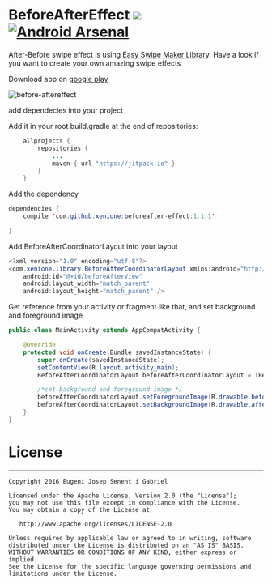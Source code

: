# BeforeAfterEffect [![](https://jitpack.io/v/xenione/beforeafter-effect.svg)](https://jitpack.io/#xenione/beforeafter-effect) [![Android Arsenal](https://img.shields.io/badge/Android%20Arsenal-BeforeAfter%20Effect-brightgreen.svg?style=flat)](https://android-arsenal.com/details/1/4690)


After-Before swipe effect is using [Easy Swipe Maker Library](https://github.com/xenione/SwipeLayout). Have a look if you want to create your own amazing swipe  effects

Download app on [google play](https://play.google.com/store/apps/details?id=com.xenione.demos)

![before-aftereffect](https://cloud.githubusercontent.com/assets/4138527/19211444/9713cbdc-8d3c-11e6-84af-18a18ab02efb.gif)

add dependecies into your project

Add it in your root build.gradle at the end of repositories:

```java 
	allprojects {
		repositories {
			...
			maven { url "https://jitpack.io" }
		}
	}
```
Add the dependency

```java 
dependencies {
    compile 'com.github.xenione:beforeafter-effect:1.1.1'

}
```

Add BeforeAfterCoordinatorLayout into your layout

```java 
<?xml version="1.0" encoding="utf-8"?>
<com.xenione.library.BeforeAfterCoordinatorLayout xmlns:android="http://schemas.android.com/apk/res/android"
    android:id="@+id/beforeAfterView"
    android:layout_width="match_parent"
    android:layout_height="match_parent" />
```

Get reference from your activity or fragment like that, and set background and foreground image

```java 
public class MainActivity extends AppCompatActivity {

    @Override
    protected void onCreate(Bundle savedInstanceState) {
        super.onCreate(savedInstanceState);
        setContentView(R.layout.activity_main);
        BeforeAfterCoordinatorLayout beforeAfterCoordinatorLayout = (BeforeAfterCoordinatorLayout) findViewById(R.id.beforeAfterView);

        /*set background and foreground image */
        beforeAfterCoordinatorLayout.setForegroundImage(R.drawable.before);
        beforeAfterCoordinatorLayout.setBackgroundImage(R.drawable.after);
    }
}
```

# License
-------
    Copyright 2016 Eugeni Josep Senent i Gabriel

    Licensed under the Apache License, Version 2.0 (the "License");
    you may not use this file except in compliance with the License.
    You may obtain a copy of the License at

       http://www.apache.org/licenses/LICENSE-2.0

    Unless required by applicable law or agreed to in writing, software
    distributed under the License is distributed on an "AS IS" BASIS,
    WITHOUT WARRANTIES OR CONDITIONS OF ANY KIND, either express or implied.
    See the License for the specific language governing permissions and
    limitations under the License.
